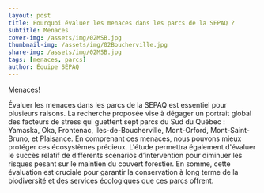 ```yaml
---
layout: post
title: Pourquoi évaluer les menaces dans les parcs de la SEPAQ ?
subtitle: Menaces
cover-img: /assets/img/02MSB.jpg
thumbnail-img: /assets/img/02Boucherville.jpg
share-img: /assets/img/02MSB.jpg
tags: [menaces, parcs]
author: Équipe SÉPAQ
---
```


Menaces! 

Évaluer les menaces dans les parcs de la SEPAQ est essentiel pour plusieurs raisons. La recherche proposée vise à dégager un portrait global des facteurs de stress qui guettent sept parcs du Sud du Québec : Yamaska, Oka, Frontenac, Iles-de-Boucherville, Mont-Orford, Mont-Saint-Bruno, et Plaisance. En comprenant ces menaces, nous pouvons mieux protéger ces écosystèmes précieux. L'étude permettra également d'évaluer le succès relatif de différents scénarios d’intervention pour diminuer les risques pesant sur le maintien du couvert forestier. En somme, cette évaluation est cruciale pour garantir la conservation à long terme de la biodiversité et des services écologiques que ces parcs offrent.
